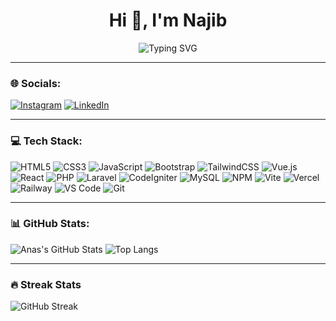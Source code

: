<h1 align="center">Hi 👋, I'm Najib</h1>
<p align="center">
  <img src="https://readme-typing-svg.herokuapp.com?font=Fira+Code&weight=600&size=22&pause=1000&color=F75C7E&center=true&vCenter=true&width=435&lines=Web+Developer;Frontend+%26+Backend+Enthusiast;Always+Learning+New+Things" alt="Typing SVG" />
</p>

---

### 🌐 **Socials:**

[![Instagram](https://img.shields.io/badge/Instagram-%23E4405F.svg?style=for-the-badge&logo=instagram&logoColor=white)](https://instagram.com/m.k.najib.d)
[![LinkedIn](https://img.shields.io/badge/LinkedIn-%230A66C2.svg?style=for-the-badge&logo=linkedin&logoColor=white)](https://linkedin.com/in/najibdz)

---

### 💻 **Tech Stack:**

![HTML5](https://img.shields.io/badge/HTML5-%23E34F26.svg?style=for-the-badge&logo=html5&logoColor=white)
![CSS3](https://img.shields.io/badge/CSS3-%231572B6.svg?style=for-the-badge&logo=css3&logoColor=white)
![JavaScript](https://img.shields.io/badge/JavaScript-%23F7DF1E.svg?style=for-the-badge&logo=javascript&logoColor=black)
![Bootstrap](https://img.shields.io/badge/Bootstrap-%23563D7C.svg?style=for-the-badge&logo=bootstrap&logoColor=white)
![TailwindCSS](https://img.shields.io/badge/TailwindCSS-%2338B2AC.svg?style=for-the-badge&logo=tailwind-css&logoColor=white)
![Vue.js](https://img.shields.io/badge/Vue.js-%2335495e.svg?style=for-the-badge&logo=vuedotjs&logoColor=%234FC08D)
![React](https://img.shields.io/badge/React-%2320232a.svg?style=for-the-badge&logo=react&logoColor=%2361DAFB)
![PHP](https://img.shields.io/badge/PHP-%23777BB4.svg?style=for-the-badge&logo=php&logoColor=white)
![Laravel](https://img.shields.io/badge/Laravel-%23FF2D20.svg?style=for-the-badge&logo=laravel&logoColor=white)
![CodeIgniter](https://img.shields.io/badge/CodeIgniter-%23EE4623.svg?style=for-the-badge&logo=codeigniter&logoColor=white)
![MySQL](https://img.shields.io/badge/MySQL-%234479A1.svg?style=for-the-badge&logo=mysql&logoColor=white)
![NPM](https://img.shields.io/badge/NPM-%23CB3837.svg?style=for-the-badge&logo=npm&logoColor=white)
![Vite](https://img.shields.io/badge/Vite-%23646CFF.svg?style=for-the-badge&logo=vite&logoColor=white)
![Vercel](https://img.shields.io/badge/Vercel-%23000000.svg?style=for-the-badge&logo=vercel&logoColor=white)
![Railway](https://img.shields.io/badge/Railway-%23000000.svg?style=for-the-badge&logo=railway&logoColor=white)
![VS Code](https://img.shields.io/badge/VS%20Code-%23007ACC.svg?style=for-the-badge&logo=visual-studio-code&logoColor=white)
![Git](https://img.shields.io/badge/Git-%23F05033.svg?style=for-the-badge&logo=git&logoColor=white)

---

### 📊 **GitHub Stats:**

![Anas's GitHub Stats](https://github-readme-stats.vercel.app/api?username=najiblikeearth&show_icons=true&theme=tokyonight)
![Top Langs](https://github-readme-stats.vercel.app/api/top-langs/?username=najiblikeearth&layout=compact&theme=tokyonight)

---

### **🔥 Streak Stats**

![GitHub Streak](https://streak-stats.demolab.com/?user=najiblikeearth&theme=tokyonight)




